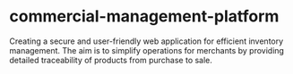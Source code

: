 # commercial-management-platform
Creating a secure and user-friendly web application for efficient inventory management. The aim is to simplify operations for merchants by providing detailed traceability of products from purchase to sale.

